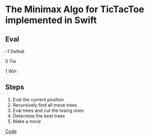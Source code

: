 # The Minimax Algo for TicTacToe implemented in Swift

## Eval

-1 Defeat

0  Tie

1  Win

## Steps
1. Eval the current position
2. Recursively find all move trees
3. Eval trees and cut the losing ones
4. Determine the best trees
5. Make a move

[Code](https://github.com/TopScrech/TicTacToe-AI/blob/main/TicTacToe-Test/Minimax.playground/Contents.swift)
